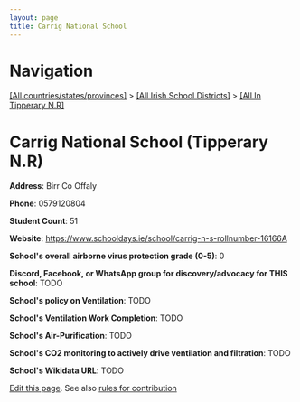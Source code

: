 ```yaml
---
layout: page
title: Carrig National School
---
```

# Navigation

[[All countries/states/provinces]](../../..) > [[All Irish School Districts]](../..) > [[All In Tipperary N.R]](..)

# Carrig National School (Tipperary N.R)

**Address**: Birr Co Offaly

**Phone**: 0579120804

**Student Count**: 51

**Website**: <https://www.schooldays.ie/school/carrig-n-s-rollnumber-16166A>

**School's overall airborne virus protection grade (0-5)**: 0

**Discord, Facebook, or WhatsApp group for discovery/advocacy for THIS school**: TODO

**School's policy on Ventilation**: TODO

**School's Ventilation Work Completion**: TODO

**School's Air-Purification**: TODO

**School's CO2 monitoring to actively drive ventilation and filtration**: TODO

**School's Wikidata URL**: TODO


[Edit this page](https://github.com/ventilate-schools/Ireland/edit/main/./Tipperary_N.R/Carrig_National_School.md). See also [rules for contribution](../../../contribution-rules/)